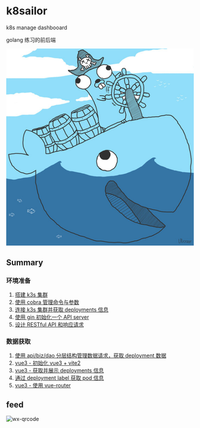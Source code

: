 # k8sailor

k8s manage dashbooard

golang 练习的前后端

![](/docs/assets/img/gopher-pirate-medium.jpg)

## Summary

### 环境准备

1. [搭建 k3s 集群](/docs/01-install-k3s-cluster.md)
2. [使用 cobra 管理命令与参数](/docs/02-design-cobra-command.md)
3. [连接 k3s 集群并获取 deployments 信息](/docs/03-connect-cluster.md)
4. [使用 gin 初始化一个 API server](/docs/04-init-httpserver.md)
5. [设计 RESTful API 和响应请求](/docs/05-design-restful-api-and-response-data.md)

### 数据获取

1. [使用 api/biz/dao 分层结构管理数据请求，获取 deployment 数据](/docs/06-get-all-deployments.md)
2. [vue3 - 初始化 vue3 + vite2](/docs/07-initial-vue3-vite2.md)
3. [vue3 - 获取并展示 deployments 信息](/docs/08-fetch-and-display-deployments.md)
4. [通过 deployment label 获取 pod 信息](/docs/09-get-pods-by-deployment-label.md)
5. [vue3 - 使用 vue-router](/docs/10-vue-router-and-less.md)
## feed

![wx-qrcode](https://tangx.in/assets/images/wx-qrcode.png)

